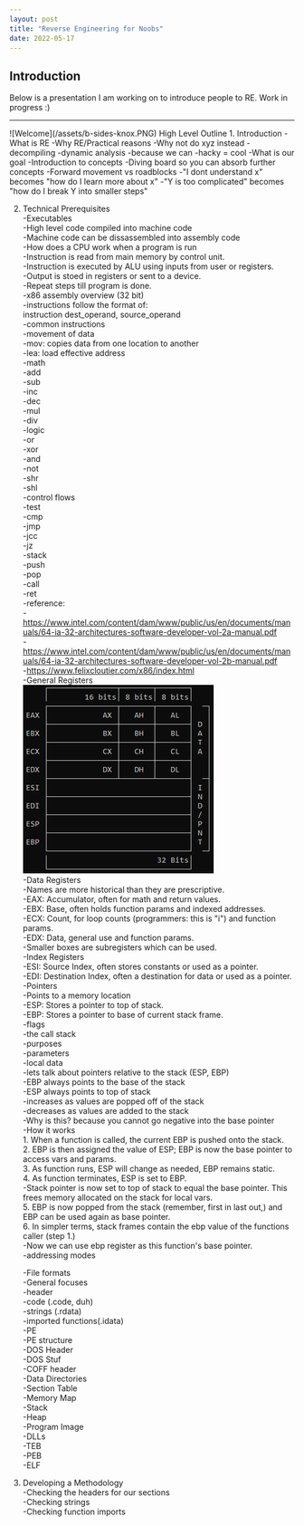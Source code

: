 ```yaml
---
layout: post
title: "Reverse Engineering for Noobs"
date: 2022-05-17
---
```


<h2>Introduction</h2>  
Below is a presentation I am working on to introduce people to RE. Work in progress :)  
<hr>  
![Welcome](/assets/b-sides-knox.PNG)  
High Level Outline  
1. Introduction  
    -What is RE  
    -Why RE/Practical reasons  
        -Why not do xyz instead  
            -decompiling  
            -dynamic analysis  
            -because we can  
            -hacky = cool  
    -What is our goal  
        -Introduction to concepts  
        -Diving board so you can absorb further concepts  
            -Forward movement vs roadblocks  
                -"I dont understand x" becomes "how do I learn more about x"  
                -"Y is too complicated" becomes "how do I break Y into smaller steps"  

2. Technical Prerequisites  
    -Executables  
        -High level code compiled into machine code  
        -Machine code can be dissassembled into assembly code  
    -How does a CPU work when a program is run  
        -Instruction is read from main memory by control unit.  
        -Instruction is executed by ALU using inputs from user or registers.  
        -Output is stoed in registers or sent to a device.  
        -Repeat steps till program is done.  
    -x86 assembly overview (32 bit)  
        -instructions follow the format of:  
            instruction dest_operand, source_operand  
        -common instructions  
            -movement of data  
                -mov: copies data from one location to another  
                -lea: load effective address  
            -math  
                -add  
                -sub  
                -inc  
                -dec  
                -mul  
                -div  
            -logic  
                -or  
                -xor  
                -and  
                -not  
                -shr  
                -shl  
            -control flows  
                -test  
                -cmp  
                -jmp  
                -jcc  
                -jz  
            -stack  
                -push  
                -pop  
                -call  
                -ret  
            -reference:  
                -https://www.intel.com/content/dam/www/public/us/en/documents/manuals/64-ia-32-architectures-software-developer-vol-2a-manual.pdf  
                -https://www.intel.com/content/dam/www/public/us/en/documents/manuals/64-ia-32-architectures-software-developer-vol-2b-manual.pdf  
                -https://www.felixcloutier.com/x86/index.html  
        -General Registers  
![Registers](/assets/b-sides-knox2.PNG)  
            -Data Registers  
                -Names are more historical than they are prescriptive.  
                -EAX: Accumulator, often for math and return values.  
                -EBX: Base, often holds function params and indexed addresses.  
                -ECX: Count, for loop counts (programmers: this is "i") and function params.  
                -EDX: Data, general use and function params.  
                -Smaller boxes are subregisters which can be used.   
            -Index Registers  
                -ESI: Source Index, often stores constants or used as a pointer.  
                -EDI: Destination Index, often a destination for data or used as a pointer.  
            -Pointers  
                -Points to a memory location  
                -ESP: Stores a pointer to top of stack.  
                -EBP: Stores a pointer to base of current stack frame.  
        -flags  
        -the call stack  
            -purposes  
            -parameters  
            -local data  
            -lets talk about pointers relative to the stack (ESP, EBP)  
                -EBP always points to the base of the stack  
                -ESP always points to top of stack  
                    -increases as values are popped off of the stack  
                    -decreases as values are added to the stack  
                    -Why is this? because you cannot go negative into the base pointer  
            -How it works  
                1. When a function is called, the current EBP is pushed onto the stack.  
                2. EBP is then assigned the value of ESP; EBP is now the base pointer to access vars and params.  
                3. As function runs, ESP will change as needed, EBP remains static.  
                4. As function terminates, ESP is set to EBP.   
                    -Stack pointer is now set to top of stack to equal the base pointer. This frees memory allocated on the stack for local vars.  
                5. EBP is now popped from the stack (remember, first in last out,) and EBP can be used again as base pointer.  
                6. In simpler terms, stack frames contain the ebp value of the functions caller (step 1.)  
                    -Now we can use ebp register as this function's base pointer.  
        -addressing modes  
        
    -File formats  
        -General focuses  
            -header  
            -code (.code, duh)  
            -strings (.rdata)  
            -imported functions(.idata)  
        -PE  
            -PE structure  
                -DOS Header  
                -DOS Stuf  
                -COFF header  
                -Data Directories  
                -Section Table  
            -Memory Map  
                -Stack  
                -Heap  
                -Program Image  
                -DLLs  
                -TEB  
                -PEB  
        -ELF  

3. Developing a Methodology  
    -Checking the headers for our sections  
    -Checking strings  
    -Checking function imports  
